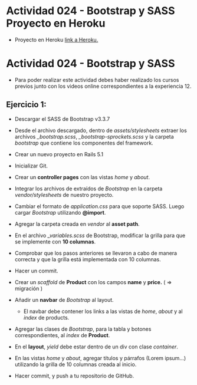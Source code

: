 # Actividad 024 - Bootstrap y SASS Proyecto en Heroku

- Proyecto en Heroku [link a Heroku.](https://obscure-ridge-93582.herokuapp.com/)

# Actividad 024 - Bootstrap y SASS

- Para poder realizar este actividad debes haber realizado los cursos previos junto con los videos online correspondientes a la experiencia 12.

## Ejercicio 1:

- Descargar el SASS de Bootstrap v3.3.7

- Desde el archivo descargado, dentro de *assets/stylesheets* extraer los archivos *_bootstrap.scss*,  *_bootstrap-sprockets.scss* y la carpeta *bootstrap* que contiene los componentes del framework.

- Crear un nuevo proyecto en Rails 5.1

- Inicializar Git.

- Crear un **controller pages** con las vistas *home* y *about*.

- Integrar los archivos de extraídos de *Bootstrap* en la carpeta *vendor/stylesheets* de nuestro proyecto.

- Cambiar el formato de *application.css* para que soporte SASS. Luego cargar *Bootstrap* utilizando **@import**.

- Agregar la carpeta creada en *vendor* al **asset path**.

- En el archivo *_variables.scss* de Bootstrap, modificar la grilla para que se implemente con **10 columnas**.

- Comprobar que los pasos anteriores se llevaron a cabo de manera correcta y que la grilla está implementada con 10 columnas.

- Hacer un commit.

- Crear un *scaffold* de **Product** con los campos **name** y **price.** ( => migración )

- Añadir un **navbar** de *Bootstrap* al layout.

    - El navbar debe contener los links a las vistas de *home*, *about* y al *index* de products.

- Agregar las clases de *Bootstrap*, para la tabla y botones correspondientes, al *index* de **Product**.

- En el **layout**, *yield* debe estar dentro de un div con clase *container*.

- En las vistas *home* y *about*, agregar títulos y párrafos (Lorem ipsum...) utilizando la grilla de 10 columnas creada al inicio.

- Hacer commit, y push a tu repositorio de GitHub.
